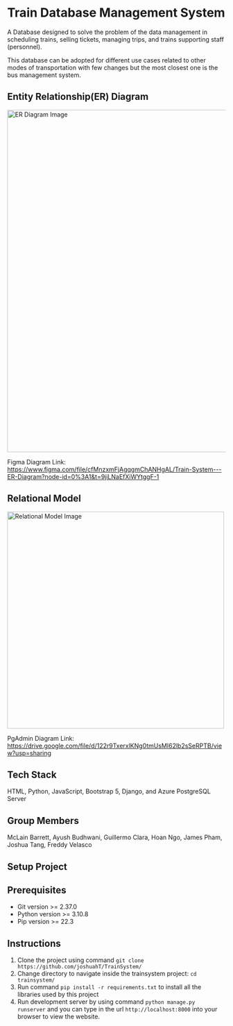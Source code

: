 # Train Database Management System

A Database designed to solve the problem of the data management in scheduling trains, selling tickets, managing trips, and trains supporting staff (personnel).

This database can be adopted for different use cases related to other modes of transportation with few changes but the most closest one is the bus management system. 

## Entity Relationship(ER) Diagram

<img width="789" alt="ER Diagram Image" src="https://i.imgur.com/ssOdlrm.png">

Figma Diagram Link: https://www.figma.com/file/cfMnzxmFjAgqgmChANHgAL/Train-System---ER-Diagram?node-id=0%3A1&t=9jiLNaEfXiWYtggF-1

## Relational Model

<img width="500" alt="Relational Model Image" src="https://i.imgur.com/Htb1y7m.png">

PgAdmin Diagram Link: https://drive.google.com/file/d/122r9TxerxlKNg0tmUsMI62lb2sSeRPTB/view?usp=sharing

## Tech Stack

HTML, Python, JavaScript, Bootstrap 5, Django, and Azure PostgreSQL Server

## Group Members

McLain Barrett, Ayush Budhwani, Guillermo Clara, Hoan Ngo, James Pham, Joshua Tang, Freddy Velasco 

## Setup Project

## Prerequisites

- Git version >= 2.37.0
- Python version >= 3.10.8
- Pip version >= 22.3

## Instructions

1. Clone the project using command `git clone https://github.com/joshuahT/TrainSystem/ `
2. Change directory to navigate inside the trainsystem project: `cd trainsystem/`
3. Run command `pip install -r requirements.txt` to install all the libraries used by this project
4. Run development server by using command `python manage.py runserver` and you can type in the url `http://localhost:8000` into your browser to view the website.
